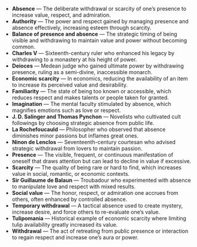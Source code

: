 - **Absence** — The deliberate withdrawal or scarcity of one’s presence to increase value, respect, and admiration.  
- **Authority** — The power and respect gained by managing presence and absence effectively, increasing esteem through scarcity.  
- **Balance of presence and absence** — The strategic timing of being visible and withdrawing to maintain value and power without becoming common.  
- **Charles V** — Sixteenth-century ruler who enhanced his legacy by withdrawing to a monastery at his height of power.  
- **Deioces** — Medean judge who gained ultimate power by withdrawing presence, ruling as a semi-divine, inaccessible monarch.  
- **Economic scarcity** — In economics, reducing the availability of an item to increase its perceived value and desirability.  
- **Familiarity** — The state of being too known or accessible, which reduces respect and makes talents or people taken for granted.  
- **Imagination** — The mental faculty stimulated by absence, which magnifies emotions such as love or respect.  
- **J. D. Salinger and Thomas Pynchon** — Novelists who cultivated cult followings by choosing strategic absence from public life.  
- **La Rochefoucauld** — Philosopher who observed that absence diminishes minor passions but inflames great ones.  
- **Ninon de Lenclos** — Seventeenth-century courtesan who advised strategic withdrawal from lovers to maintain passion.  
- **Presence** — The visible, frequent, or continuous manifestation of oneself that draws attention but can lead to decline in value if excessive.  
- **Scarcity** — The quality of being rare or hard to find, which increases value in social, romantic, or economic contexts.  
- **Sir Guillaume de Balaun** — Troubadour who experimented with absence to manipulate love and respect with mixed results.  
- **Social value** — The honor, respect, or admiration one accrues from others, often enhanced by controlled absence.  
- **Temporary withdrawal** — A tactical absence used to create mystery, increase desire, and force others to re-evaluate one’s value.  
- **Tulipomania** — Historical example of economic scarcity where limiting tulip availability greatly increased its value.  
- **Withdrawal** — The act of retreating from public presence or interaction to regain respect and increase one’s aura or power.
